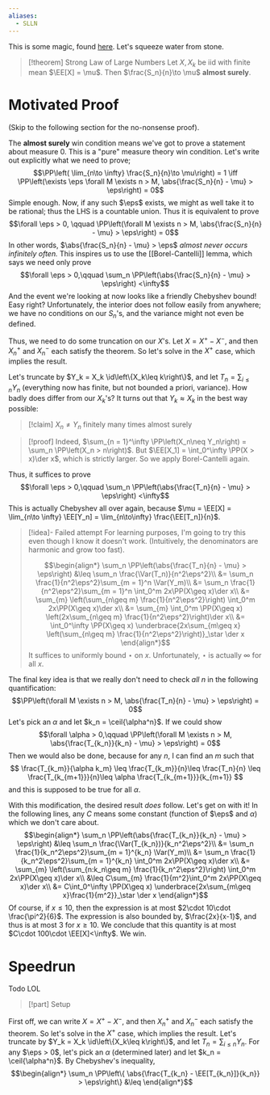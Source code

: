 ```yaml
---
aliases:
  - SLLN
---
```

This is some magic, found [here](https://people.math.umass.edu/~yaoli/ptrl.pdf). Let's squeeze water from stone.

>[!theorem] Strong Law of Large Numbers
>Let $X, X_k$ be iid with finite mean $\EE[X] = \mu$. Then $\frac{S_n}{n}\to \mu$ **almost surely**.

# Motivated Proof

(Skip to the following section for the no-nonsense proof).

The **almost surely** win condition means we've got to prove a statement about measure $0$. This is a "pure" measure theory win condition. Let's write out explicitly what we need to prove;
$$\PP\left( \lim_{n\to \infty} \frac{S_n}{n}\to \mu\right) = 1 \iff \PP\left(\exists \eps \forall M \exists n > M, \abs{\frac{S_n}{n} - \mu} > \eps\right) = 0$$
Simple enough. Now, if any such $\eps$ exists, we might as well take it to be rational; thus the LHS is a countable union. Thus it is equivalent to prove
$$\forall \eps > 0, \qquad \PP\left(\forall M \exists n > M, \abs{\frac{S_n}{n} - \mu} > \eps\right) = 0$$
In other words, $\abs{\frac{S_n}{n} - \mu} > \eps$ *almost never occurs infinitely often.* This inspires us to use the [[Borel-Cantelli]] lemma, which says we need only prove
$$\forall \eps > 0,\qquad \sum_n \PP\left(\abs{\frac{S_n}{n} - \mu} > \eps\right) <\infty$$
And the event we're looking at now looks like a friendly Chebyshev bound! Easy right? Unfortunately, the interior does not follow easily from anywhere; we have no conditions on our $S_n$'s, and the variance might not even be defined.

Thus, we need to do some truncation on our $X$'s. Let $X = X^+ - X^-$, and then $X^+_n$ and $X^-_n$ each satisfy the theorem. So let's solve in the $X^+$ case, which implies the result.

Let's truncate by $Y_k = X_k \id\left\{X_k\leq k\right\}$, and let $T_n = \sum_{i\leq n} Y_n$ (everything now has finite, but not bounded a priori, variance).  How badly does differ from our $X_k$'s? It turns out that $Y_k \approx X_k$ in the best way possible:

>[!claim] $X_n\neq Y_n$ finitely many times almost surely

>[!proof]
>Indeed, $\sum_{n = 1}^\infty \PP\left(X_n\neq Y_n\right) = \sum_n \PP\left(X_n > n\right)$. But $\EE[X_1] = \int_0^\infty \PP(X > x)\der x$, which is strictly larger. So we apply Borel-Cantelli again.

Thus, it suffices to prove 
$$\forall \eps > 0,\qquad \sum_n \PP\left(\abs{\frac{T_n}{n} - \mu} > \eps\right) <\infty$$
This is actually Chebyshev all over again, because $\mu = \EE[X] = \lim_{n\to \infty} \EE[Y_n] = \lim_{n\to\infty} \frac{\EE[T_n]}{n}$.

>[!idea]- Failed attempt
For learning purposes, I'm going to try this even though I know it doesn't work. (Intuitively, the denominators are harmonic and grow too fast).
> 
> $$\begin{align*}
> 	\sum_n \PP\left(\abs{\frac{T_n}{n} - \mu} > \eps\right) &\leq \sum_n \frac{\Var(T_n)}{n^2\eps^2}\\
> 	&= \sum_n \frac{1}{n^2\eps^2}\sum_{m = 1}^n \Var(Y_m)\\
> 	&= \sum_n \frac{1}{n^2\eps^2}\sum_{m = 1}^n \int_0^m 2x\PP(X\geq x)\der x\\
> 	&= \sum_{m} \left(\sum_{n\geq m} \frac{1}{n^2\eps^2}\right) \int_0^m 2x\PP(X\geq x)\der x\\
> 	&= \sum_{m} \int_0^m \PP(X\geq x) \left(2x\sum_{n\geq m} \frac{1}{n^2\eps^2}\right)\der x\\
> 	&= \int_0^\infty \PP(X\geq x) \underbrace{2x\sum_{m\geq x} \left(\sum_{n\geq m} \frac{1}{n^2\eps^2}\right)}_\star \der x
> \end{align*}$$
> It suffices to uniformly bound $\star$ on $x$. Unfortunately, $\star$ is actually $\infty$ for all $x$.

The final key idea is that we really don't need to check *all* $n$ in the following quantification:
$$\PP\left(\forall M \exists n > M, \abs{\frac{T_n}{n} - \mu} > \eps\right) = 0$$
Let's pick an $\alpha$ and let $k_n = \ceil{\alpha^n}$. If we could show
$$\forall \alpha > 0,\qquad \PP\left(\forall M \exists n > M, \abs{\frac{T_{k_n}}{k_n} - \mu} > \eps\right) = 0$$
Then we would also be done, because for any $n$, I can find an $m$ such that
$$
	\frac{T_{k_m}}{\alpha k_m} \leq \frac{T_{k_m}}{n}\leq \frac{T_n}{n} \leq \frac{T_{k_{m+1}}}{n}\leq \alpha \frac{T_{k_{m+1}}}{k_{m+1}}
$$
and this is supposed to be true for all $\alpha$.

With this modification, the desired result *does* follow. Let's get on with it! In the following lines, any $C$ means some constant (function of $\eps$ and $\alpha$) which we don't care about.
$$\begin{align*}
	\sum_n \PP\left(\abs{\frac{T_{k_n}}{k_n} - \mu} > \eps\right) &\leq \sum_n \frac{\Var(T_{k_n})}{k_n^2\eps^2}\\
	&= \sum_n \frac{1}{k_n^2\eps^2}\sum_{m = 1}^{k_n} \Var(Y_m)\\
	&= \sum_n \frac{1}{k_n^2\eps^2}\sum_{m = 1}^{k_n} \int_0^m 2x\PP(X\geq x)\der x\\
	&= \sum_{m} \left(\sum_{n:k_n\geq m} \frac{1}{k_n^2\eps^2}\right) \int_0^m 2x\PP(X\geq x)\der x\\
	&\leq C\sum_{m} \frac{1}{m^2}\int_0^m 2x\PP(X\geq x)\der x\\
	&= C\int_0^\infty \PP(X\geq x) \underbrace{2x\sum_{m\geq x}\frac{1}{m^2}}_\star \der x
\end{align*}$$
Of course, if $x\leq 10$, then the expression is at most $2\cdot 10\cdot \frac{\pi^2}{6}$. The expression is also bounded by, $\frac{2x}{x-1}$, and thus is at most $3$ for $x\geq 10$. We conclude that this quantity is at most $C\cdot 100\cdot \EE[X]<\infty$. We win.

# Speedrun

Todo LOL

>[!part] Setup

First off, we can write $X = X^+ - X^-$, and then $X^+_n$ and $X^-_n$ each satisfy the theorem. So let's solve in the $X^+$ case, which implies the result. Let's truncate by $Y_k = X_k \id\left\{X_k\leq k\right\}$, and let $T_n = \sum_{i\leq n} Y_n$. For any $\eps > 0$, let's pick an $\alpha$ (determined later) and let $k_n = \ceil{\alpha^n}$. By Chebyshev's inequality,
$$\begin{align*}
\sum_n \PP\left\{ \abs{\frac{T_{k_n} - \EE[T_{k_n}]}{k_n}} > \eps\right\} &\leq 
\end{align*}$$